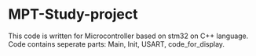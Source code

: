 # MPT-Study-project
This code is written for Microcontroller based on stm32 on C++ language. 
Code contains seperate parts: Main, Init, USART, code_for_display.
